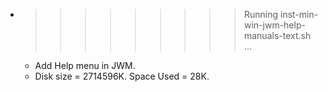 * >>>>>>>>> Running inst-min-win-jwm-help-manuals-text.sh ...
  * Add Help menu in JWM.
  * Disk size = 2714596K. Space Used = 28K.
